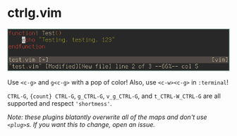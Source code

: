 # ctrlg.vim

![animated image showing control g differences][ctrlg_gif]

Use `<c-g>` and `g<c-g>` with a pop of color! Also, use `<c-w><c-g>` in `:terminal`!

`CTRL-G`, `{count} CTRL-G`, `g_CTRL-G`, `v_g_CTRL-G`, and `t_CTRL-W_CTRL-G` are all supported and respect `'shortmess'`.

*Note: these plugins blatantly overwrite all of the maps and don't use `<plug>`s. If you want this to change, open an issue.*

[ctrlg_gif]:https://raw.githubusercontent.com/dylnmc/i/master/ctrlg.gif

